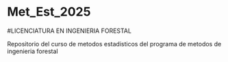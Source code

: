 # Met_Est_2025
#LICENCIATURA EN INGENIERIA FORESTAL

Repositorio del curso de metodos estadisticos del programa de metodos de ingenieria forestal
